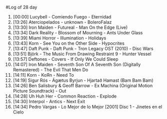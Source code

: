 #Log of 28 day

1. [00:00] Lucybell - Comiendo Fuego - Eternidad
1. [13:26] Aterciopelados - unknown - BoleroFalaz
1. [13:30] Iron Maiden - Futureal - Man On the Edge (Live)
1. [13:34] Dark Reality - Blossom of Mourning - Ants Under Glass
1. [13:39] Miami Horror - Illumination - Holidays
1. [13:43] Korn - See You on the Other Side - Hypocrites
1. [13:47] Daft Punk - Daft Punk - Tron Legacy OST (2010) - Disc Wars
1. [13:51] Björk - The Music From Drawing Restraint 9 - Hunter Vessel
1. [13:57] Deftones - Covers - If Only We Could Sleep
1. [14:07] Iron Maiden - Seventh Son Of A Seventh Son (Digitally Remastered) - The Evil That Men Do
1. [14:11] Korn - KoЯn - Need To
1. [14:19] Sigur Rós - Ágætus Byrjun - Hjartað Hamast (Bam Bam Bam)
1. [14:26] Ben Salisbury & Geoff Barrow - Ex Machina (Original Motion Picture Soundtrack) - Out
1. [14:28] Uh Huh Her - Common Reaction - Explode
1. [14:30] Interpol - Antics - Next Exit
1. [14:34] Pedro Vargas - Lo Mejor de lo Mejor [2001] Disc 1 - Jinetes en el Cielo
